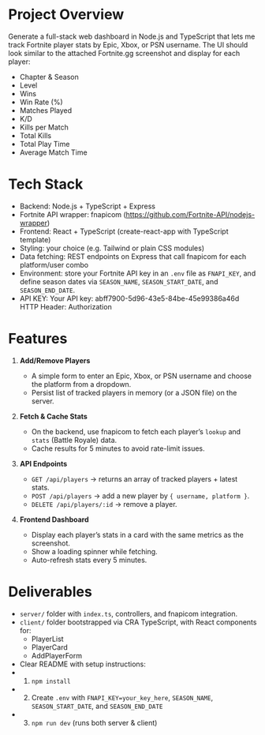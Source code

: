 # Project Overview
Generate a full-stack web dashboard in Node.js and TypeScript that lets me track Fortnite player stats by Epic, Xbox, or PSN username. The UI should look similar to the attached Fortnite.gg screenshot and display for each player:
- Chapter & Season
- Level
- Wins
- Win Rate (%)
- Matches Played
- K/D
- Kills per Match
- Total Kills
- Total Play Time
- Average Match Time

# Tech Stack
- Backend: Node.js + TypeScript + Express
- Fortnite API wrapper: fnapicom (https://github.com/Fortnite-API/nodejs-wrapper)
- Frontend: React + TypeScript (create-react-app with TypeScript template)
- Styling: your choice (e.g. Tailwind or plain CSS modules)
- Data fetching: REST endpoints on Express that call fnapicom for each platform/user combo
- Environment: store your Fortnite API key in an `.env` file as `FNAPI_KEY`, and define season dates via `SEASON_NAME`, `SEASON_START_DATE`, and `SEASON_END_DATE`.
- API KEY: Your API key: abff7900-5d96-43e5-84be-45e99386a46d HTTP Header: Authorization

# Features
1. **Add/Remove Players**  
   - A simple form to enter an Epic, Xbox, or PSN username and choose the platform from a dropdown.
   - Persist list of tracked players in memory (or a JSON file) on the server.

2. **Fetch & Cache Stats**  
   - On the backend, use fnapicom to fetch each player’s `lookup` and `stats` (Battle Royale) data.
   - Cache results for 5 minutes to avoid rate-limit issues.

3. **API Endpoints**  
   - `GET /api/players` → returns an array of tracked players + latest stats.
   - `POST /api/players` → add a new player by `{ username, platform }`.
   - `DELETE /api/players/:id` → remove a player.

4. **Frontend Dashboard**  
   - Display each player’s stats in a card with the same metrics as the screenshot.
   - Show a loading spinner while fetching.
   - Auto-refresh stats every 5 minutes.

# Deliverables
- `server/` folder with `index.ts`, controllers, and fnapicom integration.
- `client/` folder bootstrapped via CRA TypeScript, with React components for:
  - PlayerList
  - PlayerCard
  - AddPlayerForm
- Clear README with setup instructions:
-  1. `npm install`
-  2. Create `.env` with `FNAPI_KEY=your_key_here`, `SEASON_NAME`, `SEASON_START_DATE`, and `SEASON_END_DATE`
-  3. `npm run dev` (runs both server & client)

